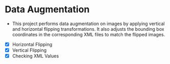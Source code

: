# Data Augmentation
- This project performs data augmentation on images by applying vertical and horizontal flipping transformations. It also adjusts the bounding box coordinates in the corresponding XML files to match the flipped images.


- [X] Horizontal Flipping
- [X] Vertical Flipping
- [X] Checking XML Values
